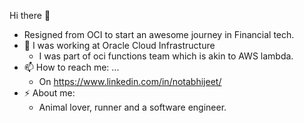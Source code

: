 Hi there 👋

- Resigned from OCI to start an awesome journey in Financial tech.
- 🔭 I was working at Oracle Cloud Infrastructure
   - I was part of oci functions team which is akin to AWS lambda.
- 📫 How to reach me: ...
  - On https://www.linkedin.com/in/notabhijeet/
- ⚡ About me:
  - Animal lover, runner and a software engineer.

